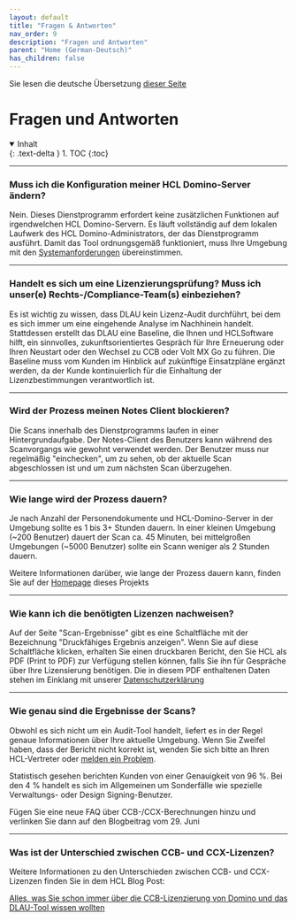 ```yaml
---
layout: default
title: "Fragen & Antworten"
nav_order: 9
description: "Fragen und Antworten"
parent: "Home (German-Deutsch)"
has_children: false
---
```


Sie lesen die deutsche Übersetzung [dieser Seite](../faq.md)

<h1>Fragen und Antworten</h1>

<details open markdown="block">
  <summary>
    Inhalt
  </summary>
  {: .text-delta }
1. TOC
{:toc}
</details>

---

### Muss ich die Konfiguration meiner HCL Domino-Server ändern?
Nein. Dieses Dienstprogramm erfordert keine zusätzlichen Funktionen auf irgendwelchen HCL Domino-Servern. Es läuft vollständig auf dem lokalen Laufwerk des HCL Domino-Administrators, der das Dienstprogramm ausführt. Damit das Tool ordnungsgemäß funktioniert, muss Ihre Umgebung mit den [Systemanforderungen](requirements.md) übereinstimmen.

---

### Handelt es sich um eine Lizenzierungsprüfung? Muss ich unser(e) Rechts-/Compliance-Team(s) einbeziehen?
Es ist wichtig zu wissen, dass DLAU kein Lizenz-Audit durchführt, bei dem es sich immer um eine eingehende Analyse im Nachhinein handelt. Stattdessen erstellt das DLAU eine Baseline, die Ihnen und HCLSoftware hilft, ein sinnvolles, zukunftsorientiertes Gespräch für Ihre Erneuerung oder Ihren Neustart oder den Wechsel zu CCB oder Volt MX Go zu führen. Die Baseline muss vom Kunden im Hinblick auf zukünftige Einsatzpläne ergänzt werden, da der Kunde kontinuierlich für die Einhaltung der Lizenzbestimmungen verantwortlich ist.

---

### Wird der Prozess meinen Notes Client blockieren?
Die Scans innerhalb des Dienstprogramms laufen in einer Hintergrundaufgabe. Der Notes-Client des Benutzers kann während des Scanvorgangs wie gewohnt verwendet werden. Der Benutzer muss nur regelmäßig "einchecken", um zu sehen, ob der aktuelle Scan abgeschlossen ist und um zum nächsten Scan überzugehen.

---

### Wie lange wird der Prozess dauern?
Je nach Anzahl der Personendokumente und HCL-Domino-Server in der Umgebung sollte es 1 bis 3+ Stunden dauern. In einer kleinen Umgebung (~200 Benutzer) dauert der Scan ca. 45 Minuten, bei mittelgroßen Umgebungen (~5000 Benutzer) sollte ein Scann weniger als 2 Stunden dauern. 

Weitere Informationen darüber, wie lange der Prozess dauern kann, finden Sie auf der [Homepage](index.md#geschwindigkeit-und-laufzeit) dieses Projekts

---

### Wie kann ich die benötigten Lizenzen nachweisen?
Auf der Seite "Scan-Ergebnisse" gibt es eine Schaltfläche mit der Bezeichnung "Druckfähiges Ergebnis anzeigen". Wenn Sie auf diese Schaltfläche klicken, erhalten Sie einen druckbaren Bericht, den Sie HCL als PDF (Print to PDF) zur Verfügung stellen können, falls Sie ihn für Gespräche über Ihre Lizensierung benötigen. Die in diesem PDF enthaltenen Daten stehen im Einklang mit unserer [Datenschutzerklärung](privacy.md)

---

### Wie genau sind die Ergebnisse der Scans?
Obwohl es sich nicht um ein Audit-Tool handelt, liefert es in der Regel genaue Informationen über Ihre aktuelle Umgebung. Wenn Sie Zweifel haben, dass der Bericht nicht korrekt ist, wenden Sie sich bitte an Ihren HCL-Vertreter oder [melden ein Problem](issues.md).  

Statistisch gesehen berichten Kunden von einer Genauigkeit von 96 %. Bei den 4 % handelt es sich im Allgemeinen um Sonderfälle wie spezielle Verwaltungs- oder Design Signing-Benutzer. 

Fügen Sie eine neue FAQ über CCB-/CCX-Berechnungen hinzu und verlinken Sie dann auf den Blogbeitrag vom 29. Juni

---

### Was ist der Unterschied zwischen CCB- und CCX-Lizenzen?
Weitere Informationen zu den Unterschieden zwischen CCB- und CCX-Lizenzen finden Sie in dem HCL Blog Post: 

[Alles, was Sie schon immer über die CCB-Lizenzierung von Domino und das DLAU-Tool wissen wollten](https://blog.hcltechsw.com/domino/all-you-ever-wanted-to-know-about-domino-ccb-licensing-and-dlau-tool/?referrer=opensource.hcltechsw.com/domino-license-analysis-utility-DLAU/)